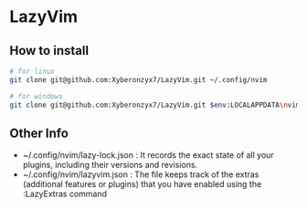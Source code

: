 # LazyVim

## How to install

```bash
# for linux
git clone git@github.com:Xyberonzyx7/LazyVim.git ~/.config/nvim
```
```bash
# for windows
git clone git@github.com:Xyberonzyx7/LazyVim.git $env:LOCALAPPDATA\nvim
```
## Other Info

- ~/.config/nvim/lazy-lock.json : It records the exact state of all your plugins, including their versions and revisions.
- ~/.config/nvim/lazyvim.json : The file keeps track of the extras (additional features or plugins) that you have enabled using the :LazyExtras command

